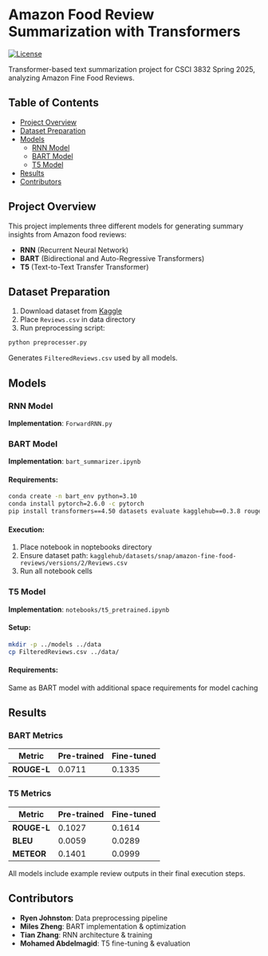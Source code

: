 # Amazon Food Review Summarization with Transformers

[![License](https://img.shields.io/badge/License-MIT-blue.svg)](https://opensource.org/licenses/MIT)

Transformer-based text summarization project for CSCI 3832 Spring 2025, analyzing Amazon Fine Food Reviews.

## Table of Contents
- [Project Overview](#project-overview)
- [Dataset Preparation](#dataset-preparation)
- [Models](#models)
  - [RNN Model](#rnn-model)
  - [BART Model](#bart-model)
  - [T5 Model](#t5-model)
- [Results](#results)
- [Contributors](#contributors)

## Project Overview
This project implements three different models for generating summary insights from Amazon food reviews:
- **RNN** (Recurrent Neural Network)
- **BART** (Bidirectional and Auto-Regressive Transformers)
- **T5** (Text-to-Text Transfer Transformer)

## Dataset Preparation
1. Download dataset from [Kaggle](https://www.kaggle.com/datasets/snap/amazon-fine-food-reviews)
2. Place `Reviews.csv` in data directory
3. Run preprocessing script:
```bash
python preprocesser.py
```
Generates `FilteredReviews.csv` used by all models.

## Models

### RNN Model
**Implementation**: `ForwardRNN.py`

### BART Model
**Implementation**: `bart_summarizer.ipynb`

#### Requirements:
```bash
conda create -n bart_env python=3.10
conda install pytorch=2.6.0 -c pytorch
pip install transformers==4.50 datasets evaluate kagglehub==0.3.8 rouge-score
```

#### Execution:
1. Place notebook in noptebooks directory
2. Ensure dataset path: `kagglehub/datasets/snap/amazon-fine-food-reviews/versions/2/Reviews.csv`
3. Run all notebook cells

### T5 Model
**Implementation**: `notebooks/t5_pretrained.ipynb`

#### Setup:
```bash
mkdir -p ../models ../data
cp FilteredReviews.csv ../data/
```

#### Requirements:
Same as BART model with additional space requirements for model caching

## Results

### BART Metrics
| Metric          | Pre-trained | Fine-tuned |
|-----------------|-------------|------------|
| **ROUGE-L**     | 0.0711      | 0.1335     |

### T5 Metrics
| Metric          | Pre-trained | Fine-tuned |
|-----------------|-------------|------------|
| **ROUGE-L**     | 0.1027      | 0.1614     |
| **BLEU**        | 0.0059      | 0.0289     |
| **METEOR**      | 0.1401      | 0.0999     |

All models include example review outputs in their final execution steps.

## Contributors
- **Ryen Johnston**: Data preprocessing pipeline
- **Miles Zheng**: BART implementation & optimization
- **Tian Zhang**: RNN architecture & training
- **Mohamed Abdelmagid**: T5 fine-tuning & evaluation